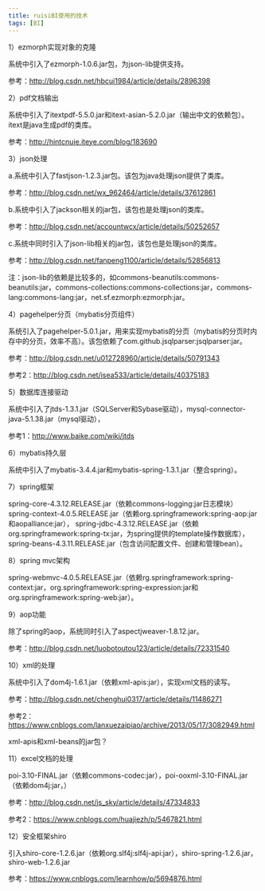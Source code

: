 ```yaml
---
title: ruisiBI使用的技术
tags: [BI]
---
```


1）ezmorph实现对象的克隆

系统中引入了ezmorph-1.0.6.jar包，为json-lib提供支持。

参考：http://blog.csdn.net/hbcui1984/article/details/2896398

2）pdf文档输出

系统中引入了itextpdf-5.5.0.jar和itext-asian-5.2.0.jar（输出中文的依赖包）。itext是java生成pdf的类库。

参考：http://hintcnuie.iteye.com/blog/183690

3）json处理

a.系统中引入了fastjson-1.2.3.jar包。该包为java处理json提供了类库。

参考：http://blog.csdn.net/wx_962464/article/details/37612861

b.系统中引入了jackson相关的jar包，该包也是处理json的类库。

参考：http://blog.csdn.net/accountwcx/article/details/50252657

c.系统中同时引入了json-lib相关的jar包，该包也是处理json的类库。

参考：http://blog.csdn.net/fanpeng1100/article/details/52856813

注：json-lib的依赖是比较多的，如commons-beanutils:commons-beanutils:jar，commons-collections:commons-collections:jar，commons-lang:commons-lang:jar，net.sf.ezmorph:ezmorph:jar。

4）pagehelper分页（mybatis分页组件）

系统引入了pagehelper-5.0.1.jar，用来实现mybatis的分页（mybatis的分页时内存中的分页，效率不高）。该包依赖了com.github.jsqlparser:jsqlparser:jar。

参考：http://blog.csdn.net/u012728960/article/details/50791343

参考2：http://blog.csdn.net/isea533/article/details/40375183

5）数据库连接驱动

系统中引入了jtds-1.3.1.jar（SQLServer和Sybase驱动），mysql-connector-java-5.1.38.jar（mysql驱动），

参考1：http://www.baike.com/wiki/jtds

6）mybatis持久层

系统中引入了mybatis-3.4.4.jar和mybatis-spring-1.3.1.jar（整合spring）。

7）spring框架

spring-core-4.3.12.RELEASE.jar（依赖commons-logging:jar日志模块）
spring-context-4.0.5.RELEASE.jar（依赖org.springframework:spring-aop:jar和aopalliance:jar），
spring-jdbc-4.3.12.RELEASE.jar（依赖org.springframework:spring-tx:jar，为spring提供的template操作数据库），
spring-beans-4.3.11.RELEASE.jar（包含访问配置文件、创建和管理bean）。

8）spring mvc架构

spring-webmvc-4.0.5.RELEASE.jar（依赖rg.springframework:spring-context:jar，org.springframework:spring-expression:jar和org.springframework:spring-web:jar）。

9）aop功能

除了spring的aop，系统同时引入了aspectjweaver-1.8.12.jar。

参考：http://blog.csdn.net/luobotoutou123/article/details/72331540

10）xml的处理

系统中引入了dom4j-1.6.1.jar（依赖xml-apis:jar），实现xml文档的读写。

参考：http://blog.csdn.net/chenghui0317/article/details/11486271

参考2：https://www.cnblogs.com/lanxuezaipiao/archive/2013/05/17/3082949.html

xml-apis和xml-beans的jar包？

11）excel文档的处理

poi-3.10-FINAL.jar（依赖commons-codec:jar），poi-ooxml-3.10-FINAL.jar（依赖dom4j:jar，）

参考：http://blog.csdn.net/js_sky/article/details/47334833

参考2：https://www.cnblogs.com/huajiezh/p/5467821.html

12）安全框架shiro

引入shiro-core-1.2.6.jar（依赖org.slf4j:slf4j-api:jar），shiro-spring-1.2.6.jar，shiro-web-1.2.6.jar

参考：https://www.cnblogs.com/learnhow/p/5694876.html

